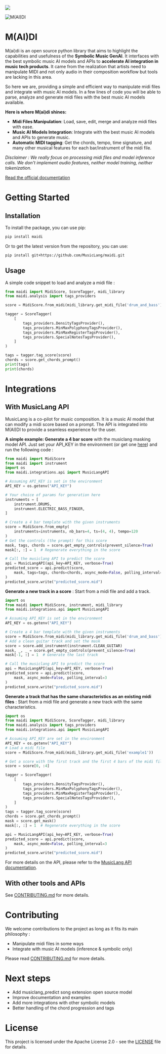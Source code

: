 <a href="https://codecov.io/gh/MusicLang/maidi" > 
 <img src="https://codecov.io/gh/MusicLang/maidi/graph/badge.svg?token=5VWDG7068F"/> 
 </a>

![M(AI)DI](assets/logo2.png)

M(AI)DI
=======

M(ai)di is an open source python library that aims to highlight the capabilities and usefulness of the **Symbolic Music GenAI**. 
It interfaces with the best symbolic music AI models and APIs to **accelerate AI integration in music tech products**.
It came from the realization that artists need to manipulate MIDI and not only audio in their composition workflow but tools are lacking in this area.

So here we are, providing a simple and efficient way to manipulate midi files and integrate with music AI models.
In a few lines of code you will be able to parse, analyze and generate midi files with the best music AI models available.

**Here is where M(ai)di shines:**

- **Midi Files Manipulation**: Load, save, edit, merge and analyze midi files with ease.
- **Music AI Models Integration**: Integrate with the best music AI models and APIs to generate music.
- **Automatic MIDI tagging**: Get the chords, tempo, time signature, and many other musical features for each bar/instrument of the midi file.

*Disclaimer : We really focus on processing midi files and model inference calls. We don't implement audio features, neither model training, neither tokenization.*

[Read the official documentation](https://maidi.readthedocs.io/en/latest/)

Getting Started
===============

Installation
------------
To install the package, you can use pip:

```bash
pip install maidi
```

Or to get the latest version from the repository, you can use:

```bash
pip install git+https://github.com/MusicLang/maidi.git
```

Usage
-----

A simple code snippet to load and analyze a midi file : 

```python
from maidi import MidiScore, ScoreTagger, midi_library
from maidi.analysis import tags_providers

score = MidiScore.from_midi(midi_library.get_midi_file('drum_and_bass'))

tagger = ScoreTagger(
    [
        tags_providers.DensityTagsProvider(),
        tags_providers.MinMaxPolyphonyTagsProvider(),
        tags_providers.MinMaxRegisterTagsProvider(),
        tags_providers.SpecialNotesTagsProvider(),
    ]
)

tags = tagger.tag_score(score)
chords = score.get_chords_prompt()
print(tags)
print(chords)
```


Integrations
============

With MusicLang API
------------------

MusicLang is a co-pilot for music composition. It is a music AI model that can modify a midi score based on a prompt.
The API is integrated into M(AI)DI to provide a seamless experience for the user.


**A simple example: Generate a 4 bar score** with the musiclang masking model API.
Just set your API_KEY in the environment (or get one [here](www.musiclang.io)) and run the following code :

```python
from maidi import MidiScore
from maidi import instrument
import os
from maidi.integrations.api import MusicLangAPI

# Assuming API_KEY is set in the environment
API_KEY = os.getenv("API_KEY")

# Your choice of params for generation here
instruments = [
    instrument.DRUMS,
    instrument.ELECTRIC_BASS_FINGER,
]

# Create a 4 bar template with the given instruments
score = MidiScore.from_empty(
    instruments=instruments, nb_bars=4, ts=(4, 4), tempo=120
)
# Get the controls (the prompt) for this score
mask, tags, chords = score.get_empty_controls(prevent_silence=True)
mask[:, :] = 1  # Regenerate everything in the score

# Call the musiclang API to predict the score
api = MusicLangAPI(api_key=API_KEY, verbose=True)
predicted_score = api.predict(score,
    mask, tags=tags, chords=chords, async_mode=False, polling_interval=5
)
predicted_score.write("predicted_score.mid")
```

**Generate a new track in a score** : Start from a midi file and add a track.

```python
import os
from maidi import MidiScore, instrument, midi_library
from maidi.integrations.api import MusicLangAPI

# Assuming API_KEY is set in the environment
API_KEY = os.getenv("API_KEY")

# Create a 4 bar template with the given instruments
score = MidiScore.from_midi(midi_library.get_midi_file('drum_and_bass'))
# Add a clean guitar track and set the mask
score = score.add_instrument(instrument.CLEAN_GUITAR)
mask, _, _ = score.get_empty_controls(prevent_silence=True)
mask[-1, :] = 1  # Generate the last track

# Call the musiclang API to predict the score
api = MusicLangAPI(api_key=API_KEY, verbose=True)
predicted_score = api.predict(score,
    mask, async_mode=False, polling_interval=3
)
predicted_score.write("predicted_score.mid")
```

**Generate a track that has the same characteristics as an existing midi files** : Start from a midi file and generate a new track with the same characteristics.

```python
import os
from maidi import MidiScore, ScoreTagger, midi_library
from maidi.analysis import tags_providers
from maidi.integrations.api import MusicLangAPI

# Assuming API_KEY are set in the environment
API_KEY = os.getenv("API_KEY")
# Load a midi file
score = MidiScore.from_midi(midi_library.get_midi_file('example1'))

# Get a score with the first track and the first 4 bars of the midi file
score = score[0, :4]

tagger = ScoreTagger(
    [
        tags_providers.DensityTagsProvider(),
        tags_providers.MinMaxPolyphonyTagsProvider(),
        tags_providers.MinMaxRegisterTagsProvider(),
        tags_providers.SpecialNotesTagsProvider(),
    ]
)
tags = tagger.tag_score(score)
chords = score.get_chords_prompt()
mask = score.get_mask()
mask[:, :] = 1  # Regenerate everything in the score

api = MusicLangAPI(api_key=API_KEY, verbose=True)
predicted_score = api.predict(score,
    mask, async_mode=False, polling_interval=3
)
predicted_score.write("predicted_score.mid")
```

For more details on the API, please refer to the [MusicLang API documentation](https://api.musiclang.io/documentation).


With other tools and APIs
-------------------------

See [CONTRIBUTING.md](CONTRIBUTING.md) for more details.

Contributing
============

We welcome contributions to the project as long as it fits its main philosophy :

- Manipulate midi files in some ways
- Integrate with music AI models (inference & symbolic only)

Please read [CONTRIBUTING.md](CONTRIBUTING.md) for more details.


Next steps
==========

- Add musiclang_predict song extension open source model
- Improve documentation and examples
- Add more integrations with other symbolic models
- Better handling of the chord progression and tags

License
=======

This project is licensed under the Apache License 2.0 - see the [LICENSE](LICENSE.md) file for details.
